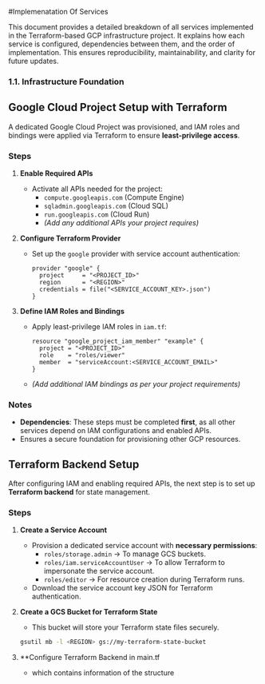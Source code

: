 #Implemenatation Of Services

This document provides a detailed breakdown of all services implemented in the Terraform-based GCP infrastructure project. It explains how each service is configured, dependencies between them, and the order of implementation. This ensures reproducibility, maintainability, and clarity for future updates.

### 1.1. Infrastructure Foundation
## Google Cloud Project Setup with Terraform

A dedicated Google Cloud Project was provisioned, and IAM roles and bindings were applied via Terraform to ensure **least-privilege access**.

### Steps

1. **Enable Required APIs**
   - Activate all APIs needed for the project:
     - `compute.googleapis.com` (Compute Engine)
     - `sqladmin.googleapis.com` (Cloud SQL)
     - `run.googleapis.com` (Cloud Run)
     - *(Add any additional APIs your project requires)*

2. **Configure Terraform Provider**
   - Set up the `google` provider with service account authentication:
     ```hcl
     provider "google" {
       project     = "<PROJECT_ID>"
       region      = "<REGION>"
       credentials = file("<SERVICE_ACCOUNT_KEY>.json")
     }
     ```

3. **Define IAM Roles and Bindings**
   - Apply least-privilege IAM roles in `iam.tf`:
     ```hcl
     resource "google_project_iam_member" "example" {
       project = "<PROJECT_ID>"
       role    = "roles/viewer"
       member  = "serviceAccount:<SERVICE_ACCOUNT_EMAIL>"
     }
     ```
   - *(Add additional IAM bindings as per your project requirements)*

### Notes

- **Dependencies**: These steps must be completed **first**, as all other services depend on IAM configurations and enabled APIs.
- Ensures a secure foundation for provisioning other GCP resources.

## Terraform Backend Setup

After configuring IAM and enabling required APIs, the next step is to set up **Terraform backend** for state management.

### Steps

1. **Create a Service Account**
   - Provision a dedicated service account with **necessary permissions**:
     - `roles/storage.admin` → To manage GCS buckets.
     - `roles/iam.serviceAccountUser` → To allow Terraform to impersonate the service account.
     - `roles/editor` → For resource creation during Terraform runs.
   - Download the service account key JSON for Terraform authentication.

2. **Create a GCS Bucket for Terraform State**
   - This bucket will store your Terraform state files securely.
   ```bash
   gsutil mb -l <REGION> gs://my-terraform-state-bucket

3. **Configure Terraform Backend in main.tf
   - which contains information of the structure

